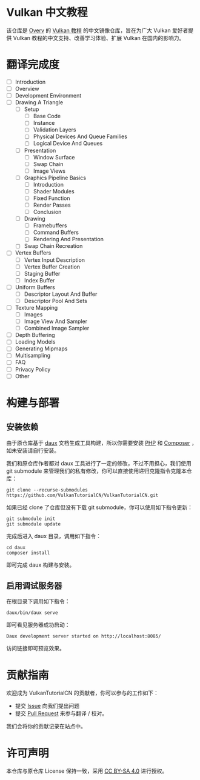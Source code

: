 # Vulkan 中文教程

该仓库是 [Overv](https://github.com/Overv) 的 [Vulkan 教程](https://github.com/Overv/VulkanTutorial) 的中文镜像仓库，旨在为广大 Vulkan 爱好者提供 Vulkan 教程的中文支持、改善学习体验、扩展 Vulkan 在国内的影响力。

# 翻译完成度

- [ ] Introduction
- [ ] Overview
- [ ] Development Environment
- [ ] Drawing A Triangle
  - [ ] Setup
    - [ ] Base Code
    - [ ] Instance
    - [ ] Validation Layers
    - [ ] Physical Devices And Queue Families
    - [ ] Logical Device And Queues
  - [ ] Presentation
    - [ ] Window Surface
    - [ ] Swap Chain
    - [ ] Image Views
  - [ ] Graphics Pipeline Basics
    - [ ] Introduction
    - [ ] Shader Modules
    - [ ] Fixed Function
    - [ ] Render Passes
    - [ ] Conclusion
  - [ ] Drawing
    - [ ] Framebuffers
    - [ ] Command Buffers
    - [ ] Rendering And Presentation
  - [ ] Swap Chain Recreation
- [ ] Vertex Buffers
  - [ ] Vertex Input Description
  - [ ] Vertex Buffer Creation
  - [ ] Staging Buffer
  - [ ] Index Buffer
- [ ] Uniform Buffers
  - [ ] Descriptor Layout And Buffer
  - [ ] Descriptor Pool And Sets
- [ ] Texture Mapping
  - [ ] Images
  - [ ] Image View And Sampler
  - [ ] Combined Image Sampler
- [ ] Depth Buffering
- [ ] Loading Models
- [ ] Generating Mipmaps
- [ ] Multisampling
- [ ] FAQ
- [ ] Privacy Policy
- [ ] Other

# 构建与部署

## 安装依赖

由于原仓库基于 [daux](https://github.com/dauxio/daux.io) 文档生成工具构建，所以你需要安装 [PHP](https://www.php.net/) 和 [Composer](https://getcomposer.org/) ，如未安装请自行安装。

我们和原仓库作者都对 daux 工具进行了一定的修改，不过不用担心，我们使用 git submodule 来管理我们的私有修改，你可以直接使用递归克隆指令克隆本仓库：

```shell
git clone --recurse-submodules https://github.com/VulkanTutorialCN/VulkanTutorialCN.git
```

如果已经 clone 了仓库但没有下载 git submodule，你可以使用如下指令更新：

```shell
git submodule init
git submodule update
```

完成后进入 daux 目录，调用如下指令：

```shell
cd daux
composer install
```

即可完成 daux 构建与安装。

## 启用调试服务器

在根目录下调用如下指令：

```shell
daux/bin/daux serve
```

即可看见服务器成功启动：

```
Daux development server started on http://localhost:8085/
```

访问链接即可预览效果。

# 贡献指南

欢迎成为 VulkanTutorialCN 的贡献者，你可以参与的工作如下：

* 提交 [Issue](https://github.com/VulkanTutorialCN/VulkanTutorialCN/issues) 向我们提出问题
* 提交 [Pull Request](https://github.com/VulkanTutorialCN/VulkanTutorialCN/pulls) 来参与翻译 / 校对。

我们会将你的贡献记录在站点中。

# 许可声明

本仓库与原仓库 License 保持一致，采用 [CC BY-SA 4.0](https://creativecommons.org/licenses/by-sa/4.0/) 进行授权。

